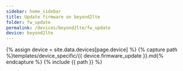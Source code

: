 ```yaml
---
sidebar: home_sidebar
title: Update firmware on beyond2lte
folder: fw_update
permalink: /devices/beyond2lte/fw_update
device: beyond2lte
---
```

{% assign device = site.data.devices[page.device] %}
{% capture path %}templates/device_specific/{{ device.firmware_update }}.md{% endcapture %}
{% include {{ path }} %}
